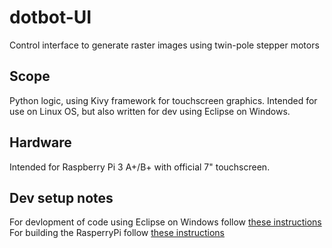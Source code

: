 # dotbot-UI
Control interface to generate raster images using twin-pole stepper motors

## Scope
Python logic, using Kivy framework for touchscreen graphics. Intended for use on Linux OS, but also written for dev using Eclipse on Windows.

## Hardware
Intended for Raspberry Pi 3 A+/B+ with official 7" touchscreen. 

## Dev setup notes
For devlopment of code using Eclipse on Windows follow [these instructions](https://github.com/YetiTool/easycut-smartbench)
For building the RasperryPi follow [these instructions](https://github.com/YetiTool/console-raspi3b-plus-platform)

